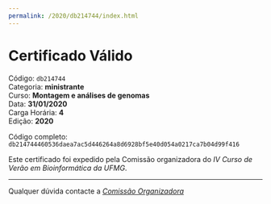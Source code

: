 ```yaml
---
permalink: /2020/db214744/index.html
---
```


# Certificado Válido

Código: `db214744`<br>
Categoria: **ministrante**<br>
Curso: **Montagem e análises de genomas**<br>
Data: **31/01/2020**<br>
Carga Horária: **4**<br>
Edição: **2020**<br>


Código completo: `db214744460536daea7ac5d446264a8d6928bf5e40d054a0217ca7b04d99f416`


Este certificado foi expedido pela Comissão organizadora do *IV Curso de Verão em Bioinformática da UFMG*.

----

Qualquer dúvida contacte a [_Comissão Organizadora_](<mailto:cursobioinfoufmg@gmail.com$subject=[Certificados]>)

